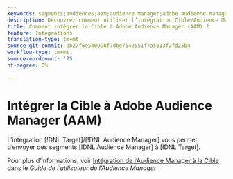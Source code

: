 ```yaml
---
keywords: segments;audiences;aam;audience manager;adobe audience manager;integrate;integration
description: Découvrez comment utiliser l’intégration Cible/Audience Manager pour envoyer des segments d’Audience Manager (AAM) à Adobe Target.
title: Comment intégrer la Cible à Adobe Audience Manager (AAM) ?
feature: Integrations
translation-type: tm+mt
source-git-commit: bb27f6e540998f7dbe7642551f7a5013f2fd25b4
workflow-type: tm+mt
source-wordcount: '75'
ht-degree: 0%

---
```



# Intégrer la Cible à Adobe Audience Manager (AAM)

L’intégration [!DNL Target]/[!DNL Audience Manager] vous permet d’envoyer des segments [!DNL Audience Manager] à [!DNL Target].

Pour plus d’informations, voir [Intégration de l’Audience Manager à la Cible](https://experienceleague.adobe.com/docs/audience-manager/user-guide/implementation-integration-guides/integration-other-solutions/aam-target-integration.html) dans le *Guide de l’utilisateur de l’Audience Manager*.
